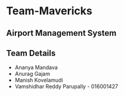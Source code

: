 # Team-Mavericks


## Airport Management System

## Team Details
* Ananya Mandava
* Anurag Gajam
* Manish Kovelamudi
* Vamshidhar Reddy Parupally - 016001427

